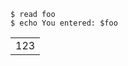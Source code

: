 <a type="shell/exec">

```
$ read foo
$ echo You entered: $foo
```

<table>
  <tr>
    <td>123</td>
  </tr>
</table>

</a>
